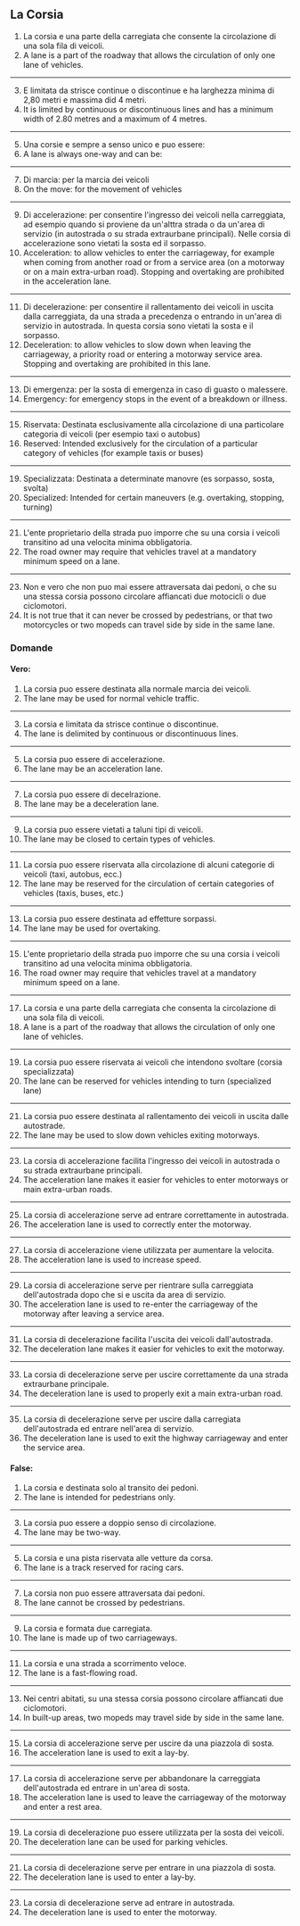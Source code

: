 ## La Corsia

1. La corsia e una parte della carregiata che consente la circolazione di una sola fila di veicoli.
2. A lane is a part of the roadway that allows the circulation of only one lane of vehicles.
---
3. E limitata da strisce continue o discontinue e ha larghezza minima di 2,80 metri e massima did 4 metri.
4. It is limited by continuous or discontinuous lines and has a minimum width of 2.80 metres and a maximum of 4 metres.
---
5. Una corsie e sempre a senso unico e puo essere:
6. A lane is always one-way and can be:
---
7. Di marcia: per la marcia dei veicoli
8. On the move: for the movement of vehicles
---
9. Di accelerazione: per consentire l'ingresso dei veicoli nella carreggiata, ad esempio quando si proviene da un'alttra strada o da un'area di servizio (in autostrada o su strada extraurbane principali). Nelle corsia di accelerazione sono vietati la sosta ed il sorpasso.
10. Acceleration: to allow vehicles to enter the carriageway, for example when coming from another road or from a service area (on a motorway or on a main extra-urban road). Stopping and overtaking are prohibited in the acceleration lane.
---
11. Di decelerazione: per consentire il rallentamento dei veicoli in uscita dalla carreggiata, da una strada a precedenza o entrando in un'area di servizio in autostrada. In questa corsia sono vietati la sosta e il sorpasso.
12. Deceleration: to allow vehicles to slow down when leaving the carriageway, a priority road or entering a motorway service area. Stopping and overtaking are prohibited in this lane.
---
13. Di emergenza: per la sosta di emergenza in caso di guasto o malessere.
14. Emergency: for emergency stops in the event of a breakdown or illness.
---
15. Riservata: Destinata esclusivamente alla circolazione di una particolare categoria di veicoli (per esempio taxi o autobus)
16. Reserved: Intended exclusively for the circulation of a particular category of vehicles (for example taxis or buses)
---
19. Specializzata: Destinata a determinate manovre (es sorpasso, sosta, svolta)
20. Specialized: Intended for certain maneuvers (e.g. overtaking, stopping, turning)
---
21. L'ente proprietario della strada puo imporre che su una corsia i veicoli transitino ad una velocita minima obbligatoria.
22. The road owner may require that vehicles travel at a mandatory minimum speed on a lane.
---
23. Non e vero che non puo mai essere attraversata dai pedoni, o che su una stessa corsia possono circolare affiancati due motocicli o due ciclomotori.
24. It is not true that it can never be crossed by pedestrians, or that two motorcycles or two mopeds can travel side by side in the same lane.

### Domande

#### Vero:
1. La corsia puo essere destinata alla normale marcia dei veicoli.
2. The lane may be used for normal vehicle traffic.
---
3. La corsia e limitata da strisce continue o discontinue.
4. The lane is delimited by continuous or discontinuous lines.
---
5. La corsia puo essere di accelerazione.
6. The lane may be an acceleration lane.
---
7. La corsia puo essere di decelrazione.
8. The lane may be a deceleration lane.
---
9. La corsia puo essere vietati a taluni tipi di veicoli.
10. The lane may be closed to certain types of vehicles.
---
11. La corsia puo essere riservata alla circolazione di alcuni categorie di veicoli (taxi, autobus, ecc.)
12. The lane may be reserved for the circulation of certain categories of vehicles (taxis, buses, etc.)
---
13. La corsia puo essere destinata ad effetture sorpassi.
14. The lane may be used for overtaking.
---
15. L'ente proprietario della strada puo imporre che su una corsia i veicoli transitino ad una velocita minima obbligatoria.
16. The road owner may require that vehicles travel at a mandatory minimum speed on a lane.
---
17. La corsia e una parte della carregiata che consenta la circolazione di una sola fila di veicoli.
18. A lane is a part of the roadway that allows the circulation of only one lane of vehicles.
---
19. La corsia puo essere riservata ai veicoli che intendono svoltare (corsia specializzata)
20. The lane can be reserved for vehicles intending to turn (specialized lane)
---
21. La corsia puo essere destinata al rallentamento dei veicoli in uscita dalle autostrade.
22. The lane may be used to slow down vehicles exiting motorways.
---
23. La corsia di accelerazione facilita l'ingresso dei veicoli in autostrada o su strada extraurbane principali.
24. The acceleration lane makes it easier for vehicles to enter motorways or main extra-urban roads.
---
25. La corsia di accelerazione serve ad entrare correttamente in autostrada.
26. The acceleration lane is used to correctly enter the motorway.
---
27. La corsia di accelerazione viene utilizzata per aumentare la velocita.
28. The acceleration lane is used to increase speed.
---
29. La corsia di accelerazione serve per rientrare sulla carreggiata dell'autostrada dopo che si e uscita da area di servizio.
30. The acceleration lane is used to re-enter the carriageway of the motorway after leaving a service area.
---
31. La corsia di decelerazione facilita l'uscita dei veicoli dall'autostrada.
32. The deceleration lane makes it easier for vehicles to exit the motorway.
---
33. La corsia di decelerazione serve per uscire correttamente da una strada extraurbane principale.
34. The deceleration lane is used to properly exit a main extra-urban road.
---
35. La corsia di decelerazione serve per uscire dalla carregiata dell'autostrada ed entrare nell'area di servizio.
36. The deceleration lane is used to exit the highway carriageway and enter the service area.

#### False:
1. La corsia e destinata solo al transito dei pedoni.
2. The lane is intended for pedestrians only.
---
3. La corsia puo essere a doppio senso di circolazione.
4. The lane may be two-way.
---
5. La corsia e una pista riservata alle vetture da corsa.
6. The lane is a track reserved for racing cars.
---
7. La corsia non puo essere attraversata dai pedoni.
8. The lane cannot be crossed by pedestrians.
---
9. La corsia e formata due carregiata.
10. The lane is made up of two carriageways.
---
11. La corsia e una strada a scorrimento veloce.
12. The lane is a fast-flowing road.
---
13. Nei centri abitati, su una stessa corsia possono circolare affiancati due ciclomotori.
14. In built-up areas, two mopeds may travel side by side in the same lane.
---
15. La corsia di accelerazione serve per uscire da una piazzola di sosta.
16. The acceleration lane is used to exit a lay-by.
---
17. La corsia di accelerazione serve per abbandonare la carreggiata dell'autostrada ed entrare in un'area di sosta.
18. The acceleration lane is used to leave the carriageway of the motorway and enter a rest area.
---
19. La corsia di decelerazione puo essere utilizzata per la sosta dei veicoli.
20. The deceleration lane can be used for parking vehicles.
---
21. La corsia di decelerazione serve per entrare in una piazzola di sosta.
22. The deceleration lane is used to enter a lay-by.
---
23. La corsia di decelerazione serve ad entrare in autostrada.
24. The deceleration lane is used to enter the motorway.